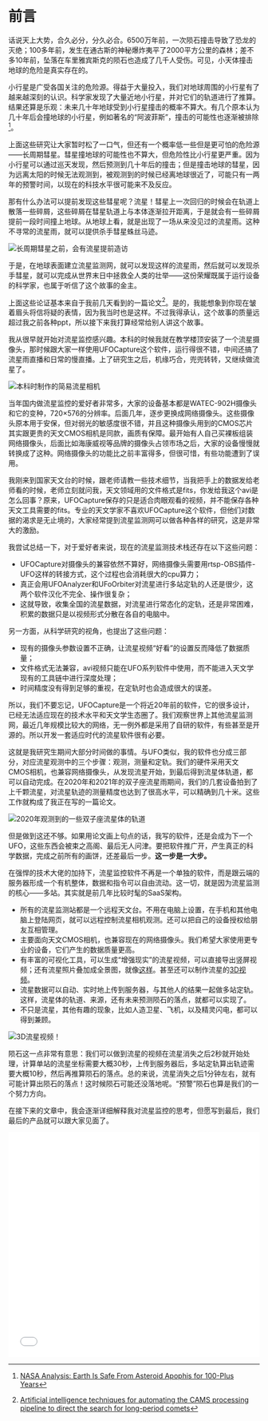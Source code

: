 # 前言

话说天上大势，合久必分，分久必合。6500万年前，一次陨石撞击导致了恐龙的灭绝；100多年前，发生在通古斯的神秘爆炸夷平了2000平方公里的森林；差不多10年前，坠落在车里雅宾斯克的陨石也造成了几千人受伤。可见，小天体撞击地球的危险是真实存在的。

<!-- 这也是各国都在关注小行星搜寻和防御的原因：最近美国的Dart飞行器就演练了一次对小行星的撞击改道。 -->

小行星是广受各国关注的危险源。得益于大量投入，我们对地球周围的小行星有了越来越深刻的认识。科学家发现了大量近地小行星，并对它们的轨道进行了推算。结果还算是乐观：未来几十年地球受到小行星撞击的概率不算大。有几个原本认为几十年后会撞地球的小行星，例如著名的“阿波菲斯”，撞击的可能性也逐渐被排除[^1]。

上面这些研究让大家暂时松了一口气，但还有一个概率低一些但是更可怕的危险源——长周期彗星。彗星撞地球的可能性也不算大，但危险性比小行星更严重。因为小行星可以通过巡天发现，然后预测到几十年后的撞击；但是撞击地球的彗星，因为远离太阳的时候无法观测到，被观测到的时候已经离地球很近了，可能只有一两年的预警时间，以现在的科技水平很可能来不及反应。

那有什么办法可以提前发现这些彗星呢？流星！彗星上一次回归的时候会在轨道上散落一些碎屑，这些碎屑在彗星轨道上与本体逐渐拉开距离，于是就会有一些碎屑提前一段时间撞上地球。从地球上看，就是出现了一场从来没见过的流星雨。这种不寻常的流星雨，就可以提供杀手彗星蛛丝马迹。

![长周期彗星之前，会有流星提前造访](image/20220930032603.png)  

于是，在地球表面建立流星监测网，就可以发现这样的流星雨，然后就可以发现杀手彗星，就可以完成从世界末日中拯救全人类的壮举——这份荣耀既属于运行设备的科学家，也属于听信了这个故事的金主。

上面这些论证基本来自于我前几天看到的一篇论文[^2]。是的，我能想象到你现在皱着眉头将信将疑的表情，因为我当时也是这样。不过我得承认，这个故事的质量远超过我之前各种ppt，所以接下来我打算经常给别人讲这个故事。

我从很早就开始对流星监控感兴趣。本科的时候我就在教学楼顶安装了一个流星摄像头，那时候跟大家一样使用UFOCapture这个软件，运行得很不错，中间还搞了流星雨直播和日常的慢直播。上了研究生之后，机缘巧合，兜兜转转，又继续做流星了。

![本科时制作的简易流星相机](image/20220930091843.png)  

当年国内做流星监控的爱好者非常多，大家的设备基本都是WATEC-902H摄像头和它的变种，720×576的分辨率。后面几年，逐步更换成网络摄像头。这些摄像头原本用于安保，但对弱光的敏感度很不错，并且这种摄像头用到的CMOS芯片其实跟更贵的天文CMOS相机是同款，画质有保障。最开始有人自己买裸板组装网络摄像头，后面比如海康威视等品牌的摄像头占领市场之后，大家的设备慢慢就转换成了这种。网络摄像头的功能比之前丰富得多，但很可惜，有些功能遭到了误用。

我刚来到国家天文台的时候，跟老师请教一些技术细节，当我把手上的数据发给老师看的时候，老师立刻就问我，天文领域用的文件格式是fits，你发给我这个avi是怎么回事？原来，UFOCapture保存的只是适合肉眼观看的视频，并不能保存各种天文工具需要的fits。专业的天文学家不喜欢UFOCapture这个软件，但他们对数据的渴求是无止境的，大家经常提到流星监测网可以做各种各样的研究，这是非常大的激励。

我尝试总结一下，对于爱好者来说，现在的流星监测技术栈还存在以下这些问题：

* UFOCapture对摄像头的兼容依然不算好，网络摄像头需要用rtsp-OBS插件-UFO这样的转接方式，这个过程也会消耗很大的cpu算力；
* 真正会用UFOAnalyzer和UFoOrbiter对流星进行多站定轨的人还是很少，这两个软件汉化不完全、操作很复杂；
* 这就导致，收集全国的流星数据，对流星进行常态化的定轨，还是非常困难，积累的数据只是以视频形式分散在各自的电脑中。

另一方面，从科学研究的视角，也提出了这些问题：

* 现有的摄像头参数设置不正确，让流星视频“好看”的设置反而降低了数据质量；
* 文件格式无法兼容，avi视频只能在UFO系列软件中使用，而不能进入天文学现有的工具链中进行深度处理；
* 时间精度没有得到足够的重视，在定轨时也会造成很大的误差。

所以，我们不要忘记，UFOCapture是一个将近20年前的软件，它的很多设计，已经无法适应现在的技术水平和天文学生态圈了。我们观察世界上其他流星监测网，最近几年规模比较大的网络，无一例外都是采用了自研的软件，有些甚至是开源的。所以开发一套适应时代的流星软件很有必要。

这就是我研究生期间大部分时间做的事情。与UFO类似，我的软件也分成三部分，对应流星观测中的三个步骤：观测，测量和定轨。我们的硬件采用天文CMOS相机，也兼容网络摄像头，从发现流星开始，到最后得到流星体轨道，都可以自动完成。在2020年和2021年的双子座流星雨期间，我们的几套设备拍到了上千颗流星，对流星轨迹的测量精度也达到了很高水平，可以精确到几十米。这些工作就构成了我正在写的一篇论文。

![2020年观测到的一些双子座流星体的轨道](image/20220930092033.png)  

但是做到这还不够。如果用论文画上句点的话，我写的软件，还是会成为下一个UFO，这些东西会被束之高阁、最后无人问津。要把软件推广开，产生真正的科学数据，完成之前所有的画饼，还差最后一步。**这一步是一大步。**

在强悍的技术大佬的加持下，流星监控软件不再是一个单独的软件，而是跟云端的服务器形成一个有机整体，数据和指令可以自由流动。这一切，就是因为流星监测的核心——多站。其实就是前几年比较时髦的SaaS架构。

* 所有的流星监测站都是一个远程天文台。不用在电脑上设置，在手机和其他电脑上登陆网页，就可以远程控制流星相机观测。还可以把自己的设备授权给朋友互相管理。
* 主要面向天文CMOS相机，也兼容现在的网络摄像头。我们希望大家使用更专业的设备，它们产生的数据质量更高。
* 有丰富的可视化工具，可以生成“增强现实”的流星视频，可以直接导出竖屏视频；还有流星照片叠加成全景图，就像[这样](http://demo.meteoroid.fit/pano/album.html)。甚至还可以制作流星的[3D视频](https://www.bilibili.com/video/BV1QP4y177V2)。
* 流星数据可以自动、实时地上传到服务器，与其他人的结果一起做多站定轨。这样，流星体的轨道、来源，还有未来预测陨石的落点，就都可以实现了。
* 不只是流星，其他有趣的现象，比如人造卫星、飞机，以及精灵闪电，都可以得到兼顾。

![3D流星视频！](image/20220930092202.png)  

陨石这一点非常有意思：我们可以做到流星的视频在流星消失之后2秒就开始处理，计算单站的流星坐标需要大概30秒，上传到服务器后，多站定轨算出轨迹需要大概10秒，然后再推算陨石的落点。总的来说，流星消失之后1分钟左右，就有可能计算出陨石的落点！这时候陨石可能还没落地呢。“预警”陨石也算是我们的一个努力方向。

在接下来的文章中，我会逐渐详细解释我对流星监控的思考，但愿写到最后，我们最后的产品就可以跟大家见面了。

<iframe src="//player.bilibili.com/player.html?aid=856138716&bvid=BV19V4y1J7sa&cid=779800466&page=1" scrolling="no" border="0" frameborder="no" framespacing="0" allowfullscreen="true" width="100%" height="450px"> </iframe>

[^1]:[NASA Analysis: Earth Is Safe From Asteroid Apophis for 100-Plus Years](https://www.nasa.gov/feature/jpl/nasa-analysis-earth-is-safe-from-asteroid-apophis-for-100-plus-years)
[^2]:[Artificial intelligence techniques for automating the CAMS processing pipeline to direct the search for long-period comets](https://ui.adsabs.harvard.edu/abs/2018pimo.conf...65D/abstract)